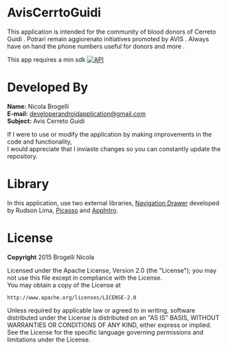 # AvisCerrtoGuidi

This application is intended for the community of blood donors of Cerreto Guidi . Potrari remain aggiorenato initiatives promoted by AVIS . Always have on hand the phone numbers useful for donors and more .

This app requires a min sdk [![API](https://img.shields.io/badge/API-16%2B-brightgreen.svg?style=flat)](https://android-arsenal.com/api?level=16)


# Developed By

<strong>Name:</strong> Nicola Brogelli<br>
<strong>E-mail:</strong> <a href="mailto:developerandroidapplication@gmail.com" target="_top">developerandroidapplication@gmail.com</a> <br>
<strong>Subject:</strong> Avis Cerreto Guidi<br>

If I were to use or modify the application by making improvements in the code and functionality,<br> 
I would appreciate that I inviaste changes so you can constantly update the repository.<br>

# Library

In this application, use two external libraries, <a target="_blank" href="https://github.com/rudsonlive/NavigationDrawer-MaterialDesign">Navigation Drawer</a> developed by Rudson Lima, <a target="_blank" href="https://github.com/square/picasso">Picasso</a> and <a target="_blank" href="https://github.com/PaoloRotolo/AppIntro">AppIntro</a>.

# License

<strong>Copyright</strong> 2015 Brogelli Nicola

Licensed under the Apache License, Version 2.0 (the "License"); you may not use this file except in compliance with the License.<br>
You may obtain a copy of the License at<br>

    http://www.apache.org/licenses/LICENSE-2.0

Unless required by applicable law or agreed to in writing, software distributed under the License is distributed on an "AS IS" BASIS,
WITHOUT WARRANTIES OR CONDITIONS OF ANY KIND, either express or implied.<br>
See the License for the specific language governing permissions and limitations under the License.<br>